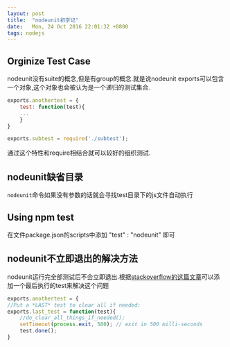 ```yaml
---
layout: post
title:  "nodeunit初学记"
date:   Mon, 24 Oct 2016 22:01:32 +0800
tags: nodejs
---
```


## Orginize Test Case

nodeunit没有suite的概念,但是有group的概念.就是说nodeunit exports可以包含一个对象,这个对象也会被认为是一个递归的测试集合.

~~~ javascript 
exports.anothertest = {
    test: function(test){
    ...
    }
}

exports.subtest = require('./subtest');
~~~

通过这个特性和require相结合就可以较好的组织测试.

## nodeunit缺省目录

`nodeunit`命令如果没有参数的话就会寻找test目录下的js文件自动执行

## Using npm test

在文件package.json的scripts中添加 "test" : "nodeunit" 即可

## nodeunit不立即退出的解决方法

nodeunit运行完全部测试后不会立即退出.根据[stackoverflow的这篇文章](http://stackoverflow.com/questions/25769825/is-there-a-way-to-know-that-nodeunit-has-finished-all-tests)可以添加一个最后执行的test来解决这个问题

~~~ javascript 
exports.anothertest = {
//Put a *LAST* test to clear all if needed:
exports.last_test = function(test){
    //do_clear_all_things_if_needed();
    setTimeout(process.exit, 500); // exit in 500 milli-seconds    
    test.done(); 
}
~~~

